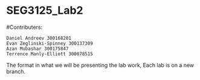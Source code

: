 # SEG3125_Lab2

#Contributers:

    Daniel Andreev 300168201
    Evan Zeglinski-Spinney 300137309
    Azan Mubashar 300175847
    Terrence Manly-Elliott 300078515

The format in what we will be presenting the lab work, Each lab is on a new branch.
